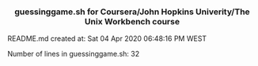 <center> <h3>guessinggame.sh for Coursera/John Hopkins Univerity/The Unix Workbench course</h3> </center>
README.md created at: Sat 04 Apr 2020 06:48:16 PM WEST

Number of lines in guessinggame.sh: 32
